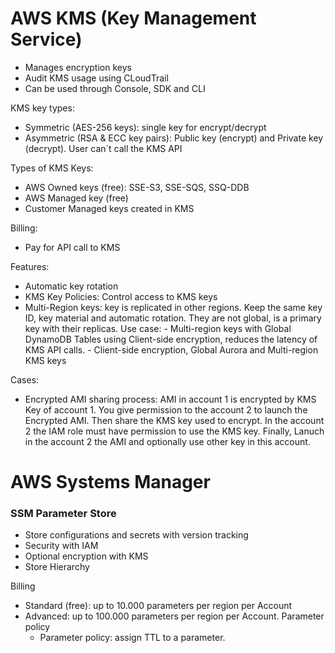 
# AWS KMS (Key Management Service)

- Manages encryption keys
- Audit KMS usage using CLoudTrail
- Can be used through Console, SDK and CLI

KMS key types:
- Symmetric (AES-256 keys): single key for encrypt/decrypt
- Asymmetric (RSA & ECC key pairs): Public key (encrypt) and Private key (decrypt). User can´t call the KMS API

Types of KMS Keys:
- AWS Owned keys (free): SSE-S3, SSE-SQS, SSQ-DDB
- AWS Managed key (free)
- Customer Managed keys created in KMS

Billing:
- Pay for API call to KMS

Features: 
- Automatic key rotation
- KMS Key Policies: Control access to KMS keys
- Multi-Region keys: key is replicated in other regions. Keep the same key ID, key material and automatic rotation. They are not global, is a primary key with their replicas. Use case: 
        - Multi-region keys with Global DynamoDB Tables using Client-side encryption, reduces the latency of KMS API calls. 
        - Client-side encryption, Global Aurora and Multi-region KMS keys

Cases:
- Encrypted AMI sharing process: AMI in account 1 is encrypted by KMS Key of account 1. You give permission to the account 2 to launch the Encrypted AMI. Then share the KMS key used to encrypt. In the account 2 the IAM role must have permission to use the KMS key. Finally, Lanuch in the account 2 the AMI and optionally use other key in this account. 

# AWS Systems Manager
### SSM Parameter Store
- Store configurations and secrets with version tracking
- Security with IAM
- Optional encryption with KMS
- Store Hierarchy

Billing
- Standard (free): up to 10.000 parameters per region per Account
- Advanced: up to 100.000 parameters per region per Account. Parameter policy
    - Parameter policy: assign TTL to a parameter. 
